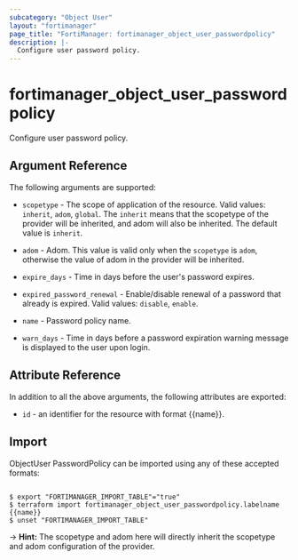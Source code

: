 ```yaml
---
subcategory: "Object User"
layout: "fortimanager"
page_title: "FortiManager: fortimanager_object_user_passwordpolicy"
description: |-
  Configure user password policy.
---
```


# fortimanager_object_user_passwordpolicy
Configure user password policy.

## Argument Reference


The following arguments are supported:

* `scopetype` - The scope of application of the resource. Valid values: `inherit`, `adom`, `global`. The `inherit` means that the scopetype of the provider will be inherited, and adom will also be inherited. The default value is `inherit`.
* `adom` - Adom. This value is valid only when the `scopetype` is `adom`, otherwise the value of adom in the provider will be inherited.

* `expire_days` - Time in days before the user's password expires.
* `expired_password_renewal` - Enable/disable renewal of a password that already is expired. Valid values: `disable`, `enable`.

* `name` - Password policy name.
* `warn_days` - Time in days before a password expiration warning message is displayed to the user upon login.


## Attribute Reference

In addition to all the above arguments, the following attributes are exported:
* `id` - an identifier for the resource with format {{name}}.

## Import

ObjectUser PasswordPolicy can be imported using any of these accepted formats:
```

$ export "FORTIMANAGER_IMPORT_TABLE"="true"
$ terraform import fortimanager_object_user_passwordpolicy.labelname {{name}}
$ unset "FORTIMANAGER_IMPORT_TABLE"
```
-> **Hint:** The scopetype and adom here will directly inherit the scopetype and adom configuration of the provider.
